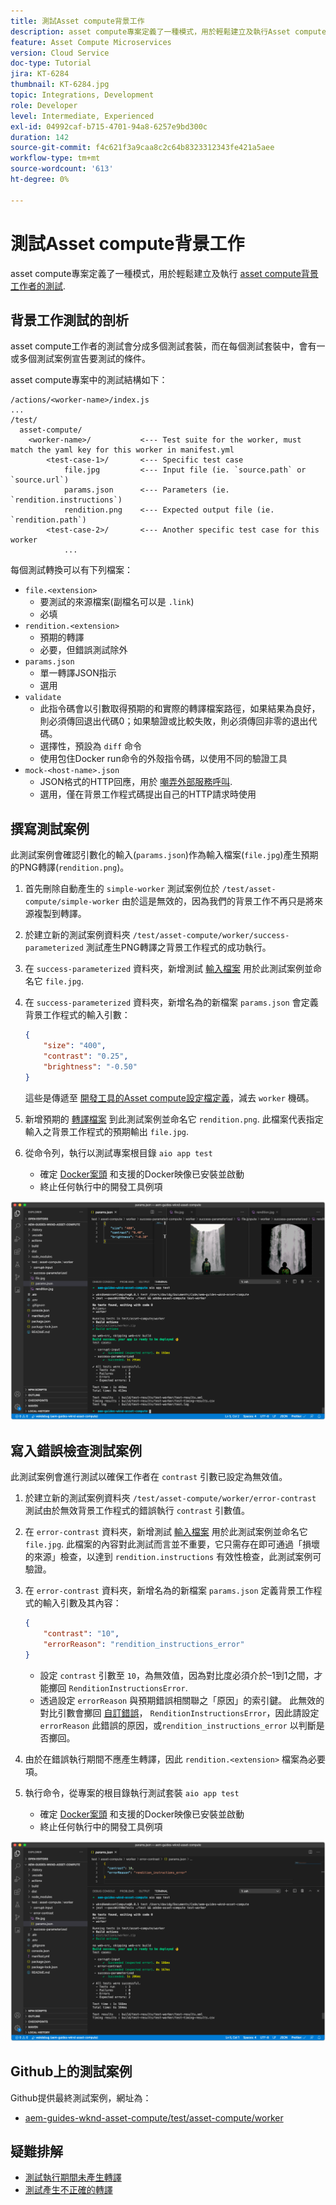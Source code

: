 ```yaml
---
title: 測試Asset compute背景工作
description: asset compute專案定義了一種模式，用於輕鬆建立及執行Asset compute背景工作的測試。
feature: Asset Compute Microservices
version: Cloud Service
doc-type: Tutorial
jira: KT-6284
thumbnail: KT-6284.jpg
topic: Integrations, Development
role: Developer
level: Intermediate, Experienced
exl-id: 04992caf-b715-4701-94a8-6257e9bd300c
duration: 142
source-git-commit: f4c621f3a9caa8c2c64b8323312343fe421a5aee
workflow-type: tm+mt
source-wordcount: '613'
ht-degree: 0%

---
```


# 測試Asset compute背景工作

asset compute專案定義了一種模式，用於輕鬆建立及執行 [asset compute背景工作者的測試](https://experienceleague.adobe.com/docs/asset-compute/using/extend/test-custom-application.html).

## 背景工作測試的剖析

asset compute工作者的測試會分成多個測試套裝，而在每個測試套裝中，會有一或多個測試案例宣告要測試的條件。

asset compute專案中的測試結構如下：

```
/actions/<worker-name>/index.js
...
/test/
  asset-compute/
    <worker-name>/           <--- Test suite for the worker, must match the yaml key for this worker in manifest.yml
        <test-case-1>/       <--- Specific test case 
            file.jpg         <--- Input file (ie. `source.path` or `source.url`)
            params.json      <--- Parameters (ie. `rendition.instructions`)
            rendition.png    <--- Expected output file (ie. `rendition.path`)
        <test-case-2>/       <--- Another specific test case for this worker
            ...
```

每個測試轉換可以有下列檔案：

+ `file.<extension>`
   + 要測試的來源檔案(副檔名可以是 `.link`)
   + 必填
+ `rendition.<extension>`
   + 預期的轉譯
   + 必要，但錯誤測試除外
+ `params.json`
   + 單一轉譯JSON指示
   + 選用
+ `validate`
   + 此指令碼會以引數取得預期的和實際的轉譯檔案路徑，如果結果為良好，則必須傳回退出代碼0；如果驗證或比較失敗，則必須傳回非零的退出代碼。
   + 選擇性，預設為 `diff` 命令
   + 使用包住Docker run命令的外殼指令碼，以使用不同的驗證工具
+ `mock-<host-name>.json`
   + JSON格式的HTTP回應，用於 [嘲弄外部服務呼叫](https://www.mock-server.com/mock_server/creating_expectations.html).
   + 選用，僅在背景工作程式碼提出自己的HTTP請求時使用

## 撰寫測試案例

此測試案例會確認引數化的輸入(`params.json`)作為輸入檔案(`file.jpg`)產生預期的PNG轉譯(`rendition.png`)。

1. 首先刪除自動產生的 `simple-worker` 測試案例位於 `/test/asset-compute/simple-worker` 由於這是無效的，因為我們的背景工作不再只是將來源複製到轉譯。
1. 於建立新的測試案例資料夾 `/test/asset-compute/worker/success-parameterized` 測試產生PNG轉譯之背景工作程式的成功執行。
1. 在 `success-parameterized` 資料夾，新增測試 [輸入檔案](./assets/test/success-parameterized/file.jpg) 用於此測試案例並命名它 `file.jpg`.
1. 在 `success-parameterized` 資料夾，新增名為的新檔案 `params.json` 會定義背景工作程式的輸入引數：

   ```json
   { 
       "size": "400",
       "contrast": "0.25",
       "brightness": "-0.50"
   }
   ```

   這些是傳遞至 [開發工具的Asset compute設定檔定義](../develop/development-tool.md)，減去 `worker` 機碼。

1. 新增預期的 [轉譯檔案](./assets/test/success-parameterized/rendition.png) 到此測試案例並命名它 `rendition.png`. 此檔案代表指定輸入之背景工作程式的預期輸出 `file.jpg`.
1. 從命令列，執行以測試專案根目錄 `aio app test`
   + 確定 [Docker案頭](../set-up/development-environment.md#docker) 和支援的Docker映像已安裝並啟動
   + 終止任何執行中的開發工具例項

![測試 — 成功 ](./assets/test/success-parameterized/result.png)

## 寫入錯誤檢查測試案例

此測試案例會進行測試以確保工作者在 `contrast` 引數已設定為無效值。

1. 於建立新的測試案例資料夾 `/test/asset-compute/worker/error-contrast` 測試由於無效背景工作程式的錯誤執行 `contrast` 引數值。
1. 在 `error-contrast` 資料夾，新增測試 [輸入檔案](./assets/test/error-contrast/file.jpg) 用於此測試案例並命名它 `file.jpg`. 此檔案的內容對此測試而言並不重要，它只需存在即可通過「損壞的來源」檢查，以達到 `rendition.instructions` 有效性檢查，此測試案例可驗證。
1. 在 `error-contrast` 資料夾，新增名為的新檔案 `params.json` 定義背景工作程式的輸入引數及其內容：

   ```json
   {
       "contrast": "10",
       "errorReason": "rendition_instructions_error"
   }
   ```

   + 設定 `contrast` 引數至 `10`，為無效值，因為對比度必須介於–1到1之間，才能擲回 `RenditionInstructionsError`.
   + 透過設定 `errorReason` 與預期錯誤相關聯之「原因」的索引鍵。 此無效的對比引數會擲回 [自訂錯誤](../develop/worker.md#errors)， `RenditionInstructionsError`，因此請設定 `errorReason` 此錯誤的原因，或`rendition_instructions_error` 以判斷是否擲回。

1. 由於在錯誤執行期間不應產生轉譯，因此 `rendition.<extension>` 檔案為必要項。
1. 執行命令，從專案的根目錄執行測試套裝 `aio app test`
   + 確定 [Docker案頭](../set-up/development-environment.md#docker) 和支援的Docker映像已安裝並啟動
   + 終止任何執行中的開發工具例項

![測試 — 錯誤對比](./assets/test/error-contrast/result.png)

## Github上的測試案例

Github提供最終測試案例，網址為：

+ [aem-guides-wknd-asset-compute/test/asset-compute/worker](https://github.com/adobe/aem-guides-wknd-asset-compute/tree/master/test/asset-compute/worker)

## 疑難排解

+ [測試執行期間未產生轉譯](../troubleshooting.md#test-no-rendition-generated)
+ [測試產生不正確的轉譯](../troubleshooting.md#tests-generates-incorrect-rendition)
